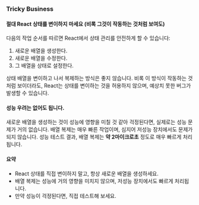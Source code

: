 ### Tricky Business

#### 절대 React 상태를 변이하지 마세요 (비록 그것이 작동하는 것처럼 보여도)

다음의 작업 순서를 따르면 React에서 상태 관리를 안전하게 할 수 있습니다:

1. 새로운 배열을 생성한다.
2. 새로운 배열을 수정한다.
3. 그 배열을 상태로 설정한다.

상태 배열을 변이하고 나서 복제하는 방식은 좋지 않습니다. 비록 이 방식이 작동하는 것처럼 보이더라도, React는 상태를 변이하는 것을 허용하지 않으며, 예상치 못한 버그가 발생할 수 있습니다.

#### 성능 우려는 없어도 됩니다.

새로운 배열을 생성하는 것이 성능에 영향을 미칠 것 같아 걱정된다면, 실제로는 성능 문제가 거의 없습니다. 배열 복제는 매우 빠른 작업이며, 심지어 저성능 장치에서도 문제가 되지 않습니다. 성능 테스트 결과, 배열 복제는 **약 2마이크로초** 정도로 매우 빠르게 처리됩니다.

#### 요약

- React 상태를 직접 변이하지 말고, 항상 새로운 배열을 생성하세요.
- 배열 복제는 성능에 거의 영향을 미치지 않으며, 저성능 장치에서도 빠르게 처리됩니다.
- 만약 성능이 걱정된다면, 직접 테스트해 보세요.
